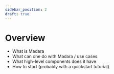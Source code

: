 ```yaml
---
sidebar_position: 2
draft: true
---
```


# Overview
- What is Madara
- What can one do with Madara / use cases
- What high-level components does it have
- How to start (probably with a quickstart tutorial)